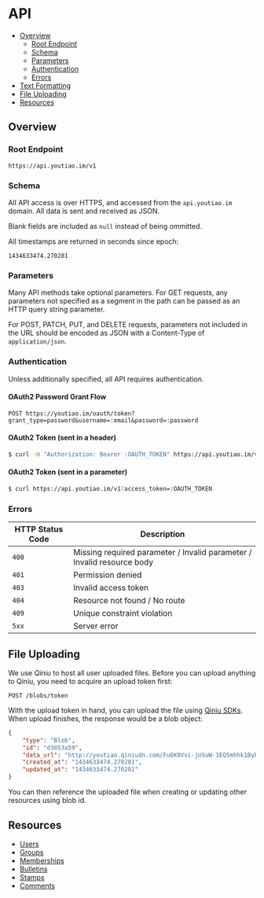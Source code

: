# API

* [Overview](#overview)
  * [Root Endpoint](#root-endpoint)
  * [Schema](#schema)
  * [Parameters](#parameters)
  * [Authentication](#authentication)
  * [Errors](#errors)
* [Text Formatting](text_formatting.md)
* [File Uploading](#file-uploading)
* [Resources](#resources)


## Overview

### Root Endpoint

```
https://api.youtiao.im/v1
```

### Schema

All API access is over HTTPS, and accessed from the `api.youtiao.im` domain. All data is sent and received as JSON.

Blank fields are included as `null` instead of being ommitted.

All timestamps are returned in seconds since epoch:

```
1434633474.270281
```

### Parameters

Many API methods take optional parameters. For GET requests, any parameters not specified as a segment in the path can be passed as an HTTP query string parameter.

For POST, PATCH, PUT, and DELETE requests, parameters not included in the URL should be encoded as JSON with a Content-Type of `application/json`.

### Authentication

Unless additionally specified, all API requires authentication.

#### OAuth2 Password Grant Flow

```
POST https://youtiao.im/oauth/token?grant_type=password&username=:email&password=:password
```

#### OAuth2 Token (sent in a header)

```bash
$ curl -H "Authorization: Bearer :OAUTH_TOKEN" https://api.youtiao.im/v1
```

#### OAuth2 Token (sent in a parameter)

```bash
$ curl https://api.youtiao.im/v1?access_token=:OAUTH_TOKEN
```

### Errors

| HTTP Status Code | Description |
| ---------------- | ----------- |
| `400`            | Missing required parameter / Invalid parameter / Invalid resource body |
| `401`            | Permission denied |
| `403`            | Invalid access token |
| `404`            | Resource not found / No route |
| `409`            | Unique constraint violation |
| `5xx`            | Server error |


## File Uploading

We use *Qiniu* to host all user uploaded files. Before you can upload anything to Qiniu, you need to acquire an upload token first:

```
POST /blobs/token
```

With the upload token in hand, you can upload the file using [Qiniu SDKs](https://github.com/qiniu). When upload finishes, the response would be a blob object:

```json
{
    "type": "Blob",
    "id": "d3853a59",
    "data_url": "http://youtiao.qiniudn.com/Fu6K0Vvi-jUSuW-1EQ5mhhk1ByPQ",
    "created_at": "1434633474.270281",
    "updated_at": "1434633474.270281"
}
```

You can then reference the uploaded file when creating or updating other resources using blob id.


## Resources

* [Users](users.md)
* [Groups](groups.md)
* [Memberships](memberships.md)
* [Bulletins](bulletins.md)
* [Stamps](stamps.md)
* [Comments](comments.md)
